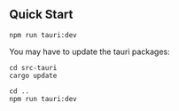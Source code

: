 ## Quick Start

```
npm run tauri:dev
```

You may have to update the tauri packages: 
```
cd src-tauri
cargo update

cd ..
npm run tauri:dev